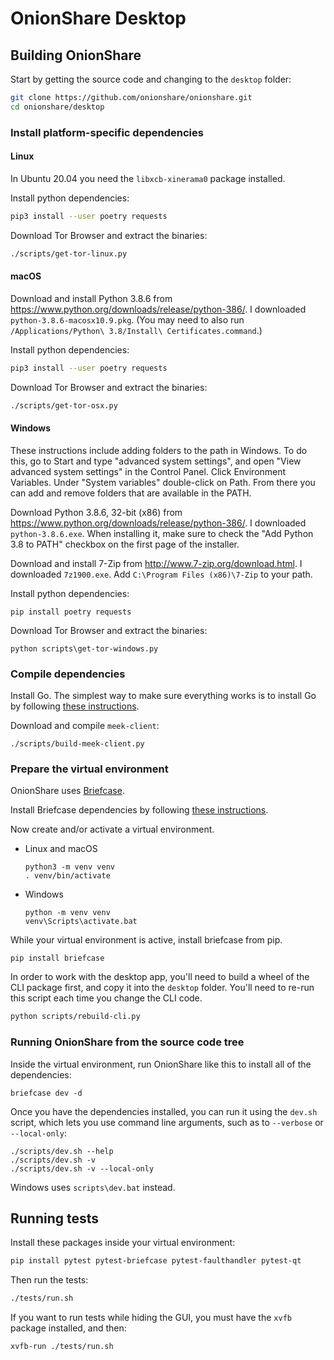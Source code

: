 # OnionShare Desktop

## Building OnionShare

Start by getting the source code and changing to the `desktop` folder:

```sh
git clone https://github.com/onionshare/onionshare.git
cd onionshare/desktop
```

### Install platform-specific dependencies

#### Linux

In Ubuntu 20.04 you need the `libxcb-xinerama0` package installed.

Install python dependencies:

```sh
pip3 install --user poetry requests
```

Download Tor Browser and extract the binaries:

```sh
./scripts/get-tor-linux.py
```

#### macOS

Download and install Python 3.8.6 from https://www.python.org/downloads/release/python-386/. I downloaded `python-3.8.6-macosx10.9.pkg`. (You may need to also run `/Applications/Python\ 3.8/Install\ Certificates.command`.)

Install python dependencies:

```sh
pip3 install --user poetry requests
```

Download Tor Browser and extract the binaries:

```sh
./scripts/get-tor-osx.py
```

#### Windows

These instructions include adding folders to the path in Windows. To do this, go to Start and type "advanced system settings", and open "View advanced system settings" in the Control Panel. Click Environment Variables. Under "System variables" double-click on Path. From there you can add and remove folders that are available in the PATH.

Download Python 3.8.6, 32-bit (x86) from https://www.python.org/downloads/release/python-386/. I downloaded `python-3.8.6.exe`. When installing it, make sure to check the "Add Python 3.8 to PATH" checkbox on the first page of the installer.

Download and install 7-Zip from http://www.7-zip.org/download.html. I downloaded `7z1900.exe`. Add `C:\Program Files (x86)\7-Zip` to your path.

Install python dependencies:

```
pip install poetry requests
```

Download Tor Browser and extract the binaries:

```
python scripts\get-tor-windows.py
```

### Compile dependencies

Install Go. The simplest way to make sure everything works is to install Go by following [these instructions](https://golang.org/doc/install).

Download and compile `meek-client`:

```
./scripts/build-meek-client.py
```

### Prepare the virtual environment

OnionShare uses [Briefcase](https://briefcase.readthedocs.io/en/latest/).

Install Briefcase dependencies by following [these instructions](https://docs.beeware.org/en/latest/tutorial/tutorial-0.html#install-dependencies).

Now create and/or activate a virtual environment.

* Linux and macOS
    ```
    python3 -m venv venv
    . venv/bin/activate
    ```
* Windows
    ```
    python -m venv venv
    venv\Scripts\activate.bat
    ```

While your virtual environment is active, install briefcase from pip.

```
pip install briefcase
```

In order to work with the desktop app, you'll need to build a wheel of the CLI package first, and copy it into the `desktop` folder. You'll need to re-run this script each time you change the CLI code.

```sh
python scripts/rebuild-cli.py
```

### Running OnionShare from the source code tree

Inside the virtual environment, run OnionShare like this to install all of the dependencies:

```
briefcase dev -d
```

Once you have the dependencies installed, you can run it using the `dev.sh` script, which lets you use command line arguments, such as to `--verbose` or `--local-only`:

```
./scripts/dev.sh --help
./scripts/dev.sh -v
./scripts/dev.sh -v --local-only
```

Windows uses `scripts\dev.bat` instead.

## Running tests

Install these packages inside your virtual environment:

```sh
pip install pytest pytest-briefcase pytest-faulthandler pytest-qt
```

Then run the tests:

```sh
./tests/run.sh
```

If you want to run tests while hiding the GUI, you must have the `xvfb` package installed, and then:

```sh
xvfb-run ./tests/run.sh
```

